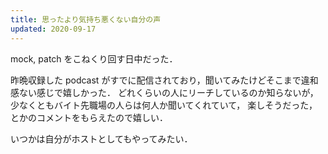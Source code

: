 ```yaml
---
title: 思ったより気持ち悪くない自分の声
updated: 2020-09-17
---
```


mock, patch をこねくり回す日中だった．

昨晩収録した podcast がすでに配信されており，聞いてみたけどそこまで違和感ない感じで嬉しかった．
どれくらいの人にリーチしているのか知らないが，少なくともバイト先職場の人らは何人か聞いてくれていて，
楽しそうだった，とかのコメントをもらえたので嬉しい．

いつかは自分がホストとしてもやってみたい．
